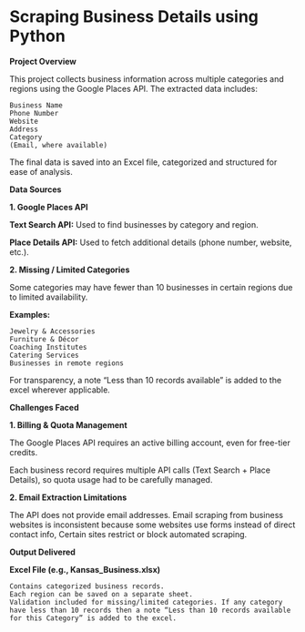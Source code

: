 # Scraping Business Details using Python
**Project Overview**
  
  This project collects business information across multiple categories and regions using the Google Places API. 
  The extracted data includes:
   
    Business Name
    Phone Number
    Website
    Address
    Category
    (Email, where available)
    
  The final data is saved into an Excel file, categorized and structured for ease of analysis.


**Data Sources**

**1. Google Places API**

  **Text Search API:** Used to find businesses by category and region.
  
  **Place Details API:** Used to fetch additional details (phone number, website, etc.).


**2. Missing / Limited Categories**

  Some categories may have fewer than 10 businesses in certain regions due to limited availability. 
  
  **Examples:**
  
    Jewelry & Accessories
    Furniture & Décor
    Coaching Institutes
    Catering Services
    Businesses in remote regions 
    
  For transparency, a note “Less than 10 records available” is added to the excel wherever applicable.
  

**Challenges Faced**

**1. Billing & Quota Management**

  The Google Places API requires an active billing account, even for free-tier credits.
  
  Each business record requires multiple API calls (Text Search + Place Details), so quota usage had to be carefully managed.


**2. Email Extraction Limitations**

The API does not provide email addresses. Email scraping from business websites is inconsistent because some websites use forms instead of direct contact info, Certain sites restrict or block automated scraping.


**Output Delivered**

  **Excel File (e.g., Kansas_Business.xlsx)**
  
    Contains categorized business records.
    Each region can be saved on a separate sheet.
    Validation included for missing/limited categories. If any category have less than 10 records then a note “Less than 10 records available for this Category” is added to the excel. 
